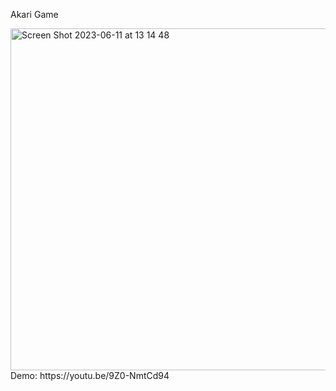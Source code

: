 Akari Game

<img width="547" alt="Screen Shot 2023-06-11 at 13 14 48" src="https://github.com/bcscc/akarigame/assets/96664333/cb83f66b-28c0-49b2-8d67-ff642bc6a032">
Demo: https://youtu.be/9Z0-NmtCd94
